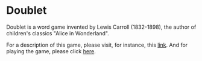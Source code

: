 # Doublet

Doublet is a word game invented by Lewis Carroll (1832-1898), the
author of children's classics "Alice in Wonderland".

For a description of this game, please visit, for instance, this [link](http://www.logicville.com/doublets.htm).
And for playing the game, please click [here](https://xanadu-lang.github.io/xats2js/docgen/CodeBook/Doublet/2020-11-29/.).